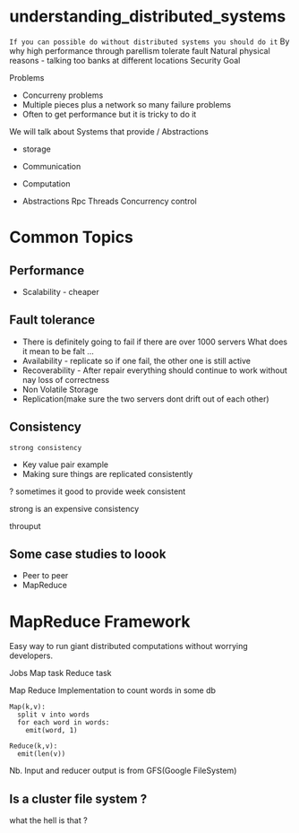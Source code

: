 # understanding_distributed_systems
`If you can possible do without distributed systems you should do it`
By why
high performance through parellism
tolerate fault 
Natural physical reasons - talking too banks at different locations
Security Goal 


Problems
- Concurreny problems
- Multiple pieces plus a network so many failure problems
- Often to get performance but it is tricky to do it

We will talk about Systems that provide / Abstractions
 - storage
 - Communication
 - Computation

- Abstractions
 Rpc
 Threads
 Concurrency control
 
 # Common Topics
 ## Performance
  - Scalability - cheaper
  
 ## Fault tolerance
  -  There is definitely going to fail if there are over 1000 servers
  What does it mean to be falt ... 
   - Availability - replicate so if one fail, the other one is still active
   - Recoverability - After repair everything should continue to work without nay loss of correctness
   - Non Volatile Storage
   - Replication(make sure the two servers dont drift out of each other)
 
 ## Consistency
 `strong consistency`
  - Key value pair example
  - Making sure things are replicated consistently
  
  ?  sometimes it good to provide week consistent
 
 strong is an expensive consistency
  
  
  throuput
 

## Some case studies to loook
- Peer to peer 
- MapReduce

 
# MapReduce Framework 
Easy way to run giant distributed computations without worrying developers.

Jobs
Map task
Reduce task

Map Reduce Implementation to count words in some db
```
Map(k,v):
  split v into words
  for each word in words:
    emit(word, 1)
 ```
    
 ```
Reduce(k,v):
   emit(len(v))
```
Nb. Input and reducer output is from GFS(Google FileSystem)


## Is a cluster file system ?
what the hell is that ?

